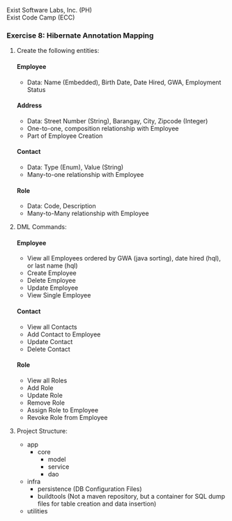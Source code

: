 Exist Software Labs, Inc. (PH)  
Exist Code Camp (ECC)  

### Exercise 8: Hibernate Annotation Mapping
1. Create the following entities:
    #### Employee
    * Data: Name (Embedded), Birth Date, Date Hired, GWA, Employment Status

    #### Address
    * Data: Street Number (String), Barangay, City, Zipcode (Integer)
    * One-to-one, composition relationship with Employee
    * Part of Employee Creation

    #### Contact
    * Data: Type (Enum), Value (String)
    * Many-to-one relationship with Employee

    #### Role
    * Data: Code, Description
    * Many-to-Many relationship with Employee

2. DML Commands:
    #### Employee
    * View all Employees ordered by GWA (java sorting), date hired (hql), or last name (hql)
    * Create Employee
    * Delete Employee
    * Update Employee
    * View Single Employee
  
    #### Contact
    * View all Contacts
    * Add Contact to Employee
    * Update Contact
    * Delete Contact

    #### Role
    * View all Roles
    * Add Role
    * Update Role
    * Remove Role
    * Assign Role to Employee
    * Revoke Role from Employee
    
 3. Project Structure:
    - app
      - core
        - model
        - service
        - dao  
    - infra
      - persistence (DB Configuration Files)
      - buildtools (Not a maven repository, but a container for SQL dump files for table creation and data insertion)
    - utilities
